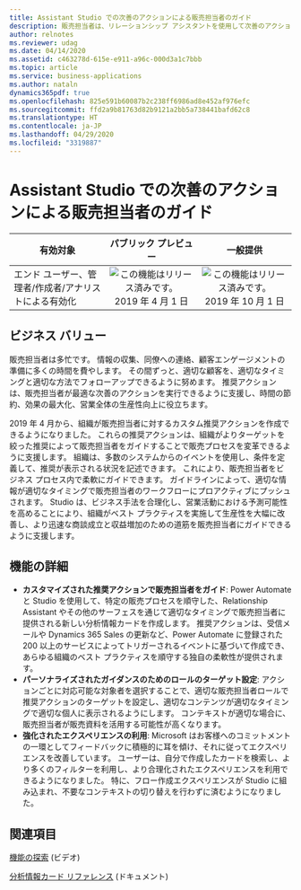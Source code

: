 ```yaml
---
title: Assistant Studio での次善のアクションによる販売担当者のガイド
description: 販売担当者は、リレーションシップ アシスタントを使用して次善のアクションを見つけることができます。 Assistant Studio を使用することで、組織はビジネス ニーズに合わせてこれらのアクションを調整できます。 この機能は、2019 年リリース ウェーブ 2 で一般提供されます。
author: relnotes
ms.reviewer: udag
ms.date: 04/14/2020
ms.assetid: c463278d-615e-e911-a96c-000d3a1c7bbb
ms.topic: article
ms.service: business-applications
ms.author: nataln
dynamics365pdf: true
ms.openlocfilehash: 825e591b60087b2c238ff6986ad8e452af976efc
ms.sourcegitcommit: ffd2a9b81763d82b9121a2bb5a738441bafd62c8
ms.translationtype: HT
ms.contentlocale: ja-JP
ms.lasthandoff: 04/29/2020
ms.locfileid: "3319887"
---
```

# <a name="guide-sellers-with-next-best-actions-through-the-assistant-studio"></a>Assistant Studio での次善のアクションによる販売担当者のガイド


| 有効対象    |  パブリック プレビュー | 一般提供 | 
| ---------- | :----------: |:----------: |
|エンド ユーザー、管理者/作成者/アナリストによる有効化|![この機能はリリース済みです。](/dynamics365-release-plan/media/green-checkmark.png "この機能はリリース済みです。") 2019 年 4 月 1 日| ![この機能はリリース済みです。](/dynamics365-release-plan/media/green-checkmark.png "この機能はリリース済みです。") 2019 年 10 月 1 日|


## <a name="business-value"></a>ビジネス バリュー
<!-- bv start -->
販売担当者は多忙です。 情報の収集、同僚への連絡、顧客エンゲージメントの準備に多くの時間を費やします。 その間ずっと、適切な顧客を、適切なタイミングと適切な方法でフォローアップできるように努めます。 推奨アクションは、販売担当者が最適な次善のアクションを実行できるように支援し、時間の節約、効果の最大化、営業全体の生産性向上に役立ちます。

2019 年 4 月から、組織が販売担当者に対するカスタム推奨アクションを作成できるようになりました。 これらの推奨アクションは、組織がよりターゲットを絞った推奨によって販売担当者をガイドすることで販売プロセスを変革できるように支援します。 組織は、多数のシステムからのイベントを使用し、条件を定義して、推奨が表示される状況を記述できます。 これにより、販売担当者をビジネス プロセス内で柔軟にガイドできます。 ガイドラインによって、適切な情報が適切なタイミングで販売担当者のワークフローにプロアクティブにプッシュされます。 Studio は、ビジネス手法を合理化し、営業活動における予測可能性を高めることにより、組織がベスト プラクティスを実施して生産性を大幅に改善し、より迅速な商談成立と収益増加のための道筋を販売担当者にガイドできるように支援します。
<!-- bv end -->



## <a name="feature-details"></a>機能の詳細
<!--feature detail start -->
- **カスタマイズされた推奨アクションで販売担当者をガイド**: Power Automate と Studio を使用して、特定の販売プロセスを順守した、Relationship Assistant やその他のサーフェスを通じて適切なタイミングで販売担当者に提供される新しい分析情報カードを作成します。 推奨アクションは、受信メールや Dynamics 365 Sales の更新など、Power Automate に登録された 200 以上のサービスによってトリガーされるイベントに基づいて作成でき、あらゆる組織のベスト プラクティスを順守する独自の柔軟性が提供されます。
- **パーソナライズされたガイダンスのためのロールのターゲット設定**: アクションごとに対応可能な対象者を選択することで、適切な販売担当者ロールで推奨アクションのターゲットを設定し、適切なコンテンツが適切なタイミングで適切な個人に表示されるようにします。 コンテキストが適切な場合に、販売担当者が販売資料を活用する可能性が高くなります。
- **強化されたエクスペリエンスの利用**: Microsoft はお客様へのコミットメントの一環としてフィードバックに積極的に耳を傾け、それに従ってエクスペリエンスを改善しています。 ユーザーは、自分で作成したカードを検索し、より多くのフィルターを利用し、より合理化されたエクスペリエンスを利用できるようになりました。 特に、フロー作成エクスペリエンスが Studio に組み込まれ、不要なコンテキストの切り替えを行わずに済むようになりました。
<!--feature detail end -->










## <a name="see-also"></a>関連項目
[機能の探索](https://aka.ms/ROGSI19RW2ROV2) (ビデオ)

<!--docs start-->
[分析情報カード リファレンス](https://docs.microsoft.com/dynamics365/ai/sales/action-cards-reference) (ドキュメント)
<!--docs end-->
